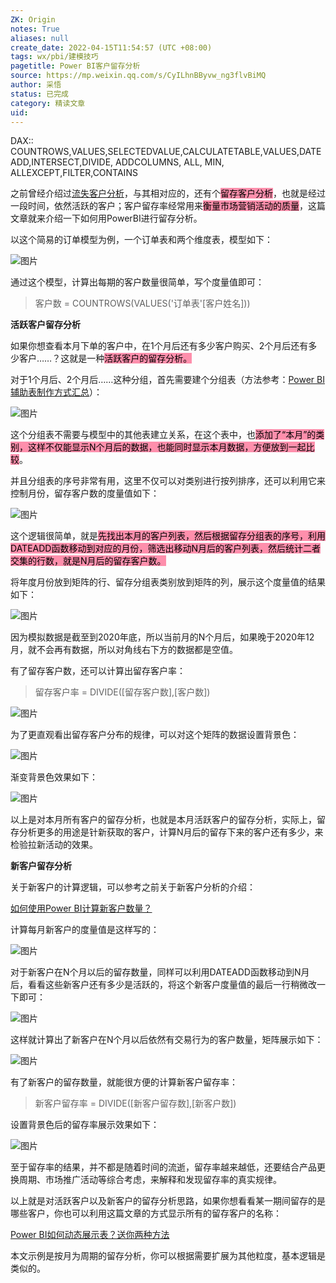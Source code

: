 ```yaml
---
ZK: Origin
notes: True
aliases: null
create_date: 2022-04-15T11:54:57 (UTC +08:00)
tags: wx/pbi/建模技巧
pagetitle: Power BI客户留存分析
source: https://mp.weixin.qq.com/s/CyILhnBByvw_ng3flvBiMQ
author: 采悟
status: 已完成
category: 精读文章
uid: 
---
```


DAX:: COUNTROWS,VALUES,SELECTEDVALUE,CALCULATETABLE,VALUES,DATEADD,INTERSECT,DIVIDE, ADDCOLUMNS, ALL, MIN, ALLEXCEPT,FILTER,CONTAINS

之前曾经介绍过[流失客户分析](http://mp.weixin.qq.com/s?__biz=MzA4MzQwMjY4MA==&mid=2484068996&idx=1&sn=a0d5537587f73a2a77ffa62230f05a4f&chksm=8e0c4853b97bc145a3725df97734115f949ba1f438881e3ca5c1af4fbf6f01d3a9a24e27a107&scene=21#wechat_redirect)，与其相对应的，还有个<mark style="background: #FF5582A6;">留存客户分析</mark>，也就是经过一段时间，依然活跃的客户；客户留存率经常用来<mark style="background: #FF5582A6;">衡量市场营销活动的质量</mark>，这篇文章就来介绍一下如何用PowerBI进行留存分析。  

以这个简易的订单模型为例，一个订单表和两个维度表，模型如下：  

![图片](https://mmbiz.qpic.cn/mmbiz_jpg/aHEbZtANQJP8ZXiaGSMIrC4BJILwPTEDwWaibPiaCSspqenVNEnPKYOXdMzhuugXHJmQUbIH5TARW5kXicly4pXr8g/640?wx_fmt=jpeg&wxfrom=5&wx_lazy=1&wx_co=1)

通过这个模型，计算出每期的客户数量很简单，写个度量值即可：

> 客户数 = COUNTROWS(VALUES('订单表'\[客户姓名\]))

**活跃客户留存分析**

如果你想查看本月下单的客户中，在1个月后还有多少客户购买、2个月后还有多少客户……？这就是一种<mark style="background: #FF5582A6;">活跃客户的留存分析。  </mark>

对于1个月后、2个月后……这种分组，首先需要建个分组表（方法参考：[Power BI 辅助表制作方式汇总](http://mp.weixin.qq.com/s?__biz=MzA4MzQwMjY4MA==&mid=2484071809&idx=1&sn=9e8f4916082c32cc0291a2e4e565f1fd&chksm=8e0c4756b97bce4087ec53dfb6e5380e7cb0662e73fa070f831e4283095505a5aced233e59c8&scene=21#wechat_redirect)）：  

![图片](https://mmbiz.qpic.cn/mmbiz_jpg/aHEbZtANQJP8ZXiaGSMIrC4BJILwPTEDwSGtlZ2quetezU6zFIicNMT0pz8GIwDN4p54y8XNJw2SJ3jTy5jC3ABg/640?wx_fmt=jpeg&wxfrom=5&wx_lazy=1&wx_co=1)

这个分组表不需要与模型中的其他表建立关系，在这个表中，也<mark style="background: #FF5582A6;">添加了“本月”的类别，这样不仅能显示N个月后的数据，也能同时显示本月数据，方便放到一起比较</mark>。  

并且分组表的序号非常有用，这里不仅可以对类别进行按列排序，还可以利用它来控制月份，留存客户数的度量值如下：

![图片](https://mmbiz.qpic.cn/mmbiz_jpg/aHEbZtANQJP8ZXiaGSMIrC4BJILwPTEDwKobcsLUNTjichTwcK3DMrmdSqtB0LQIpSXTia8icfDibiancUTBH4WIrrhg/640?wx_fmt=jpeg&wxfrom=5&wx_lazy=1&wx_co=1)

这个逻辑很简单，就是<mark style="background: #FF5582A6;">先找出本月的客户列表，然后根据留存分组表的序号，利用DATEADD函数移动到对应的月份，筛选出移动N月后的客户列表，然后统计二者交集的行数，就是N月后的留存客户数。</mark>

将年度月份放到矩阵的行、留存分组表类别放到矩阵的列，展示这个度量值的结果如下：  

![图片](https://mmbiz.qpic.cn/mmbiz_jpg/aHEbZtANQJP8ZXiaGSMIrC4BJILwPTEDwD0cJPTw0RjJoJA1gVQbd9sA3emGrhTOX0IldBjxdZsenptFdt7Tzag/640?wx_fmt=jpeg&wxfrom=5&wx_lazy=1&wx_co=1)

因为模拟数据是截至到2020年底，所以当前月的N个月后，如果晚于2020年12月，就不会再有数据，所以对角线右下方的数据都是空值。

有了留存客户数，还可以计算出留存客户率：

> 留存客户率 \= DIVIDE(\[留存客户数\],\[客户数\])

![图片](https://mmbiz.qpic.cn/mmbiz_jpg/aHEbZtANQJP8ZXiaGSMIrC4BJILwPTEDwa20r2wGwak1l2Vfj763oxycMWkEWSdUKQqR0CicAxiatYia3pp9rYJQKQ/640?wx_fmt=jpeg&wxfrom=5&wx_lazy=1&wx_co=1)

为了更直观看出留存客户分布的规律，可以对这个矩阵的数据设置背景色：

![图片](https://mmbiz.qpic.cn/mmbiz_jpg/aHEbZtANQJP8ZXiaGSMIrC4BJILwPTEDwsdprmQzwpR8UUIsHwTdjHiae6gm8cb9TXaDEftx3EZckpvvL3x62OPA/640?wx_fmt=jpeg&wxfrom=5&wx_lazy=1&wx_co=1)

渐变背景色效果如下：  

![图片](https://mmbiz.qpic.cn/mmbiz_jpg/aHEbZtANQJP8ZXiaGSMIrC4BJILwPTEDwUWrS6Lsw6YSksWcxweUeVhKiahTRF6TQf4OyDoFB4JOwWm8CQcMn1GA/640?wx_fmt=jpeg&wxfrom=5&wx_lazy=1&wx_co=1)

以上是对本月所有客户的留存分析，也就是本月活跃客户的留存分析，实际上，留存分析更多的用途是针新获取的客户，计算N月后的留存下来的客户还有多少，来检验拉新活动的效果。

**新客户留存分析**

关于新客户的计算逻辑，可以参考之前关于新客户分析的介绍：

[如何使用Power BI计算新客户数量？](http://mp.weixin.qq.com/s?__biz=MzA4MzQwMjY4MA==&mid=2484068461&idx=1&sn=7d0cc28760d0afd4f7c1e53e3c319437&chksm=8e0c4abab97bc3acca7a5e9b89d85ac48a5484d9bc2fc3709519db7d955adc2b3e838c51995e&scene=21#wechat_redirect)  

计算每月新客户的度量值是这样写的：  

![图片](https://mmbiz.qpic.cn/mmbiz_jpg/aHEbZtANQJP8ZXiaGSMIrC4BJILwPTEDwdicbFLOGvZM322gAwg9Uk5WXus7eFEsNaIt8RbIvD8rGSpaW7cNU1Cg/640?wx_fmt=jpeg&wxfrom=5&wx_lazy=1&wx_co=1)

对于新客户在N个月以后的留存数量，同样可以利用DATEADD函数移动到N月后，看看这些新客户还有多少是活跃的，将这个新客户度量值的最后一行稍微改一下即可：

![图片](https://mmbiz.qpic.cn/mmbiz_jpg/aHEbZtANQJP8ZXiaGSMIrC4BJILwPTEDwZtTN7icTSAspibDrQVLFyjCaPxjiakhuZicIKBl19cIIhvuodZ31JvmZgw/640?wx_fmt=jpeg&wxfrom=5&wx_lazy=1&wx_co=1)

这样就计算出了新客户在N个月以后依然有交易行为的客户数量，矩阵展示如下：

![图片](https://mmbiz.qpic.cn/mmbiz_jpg/aHEbZtANQJP8ZXiaGSMIrC4BJILwPTEDweuDcVicjw614M7e4e6ovBqfyAtPwxRTOBqmtTiaCRfVXic6GiaVVul1mfw/640?wx_fmt=jpeg&wxfrom=5&wx_lazy=1&wx_co=1)

有了新客户的留存数量，就能很方便的计算新客户留存率：

> 新客户留存率 \= DIVIDE(\[新客户留存数\],\[新客户数\])

设置背景色后的留存率展示效果如下：  

![图片](https://mmbiz.qpic.cn/mmbiz_jpg/aHEbZtANQJP8ZXiaGSMIrC4BJILwPTEDwcMfeTdEqiaFTU2bicyvtfENXmicMV6oiaWib0JysbFsnTx62JEPjc1ePHvg/640?wx_fmt=jpeg&wxfrom=5&wx_lazy=1&wx_co=1)

至于留存率的结果，并不都是随着时间的流逝，留存率越来越低，还要结合产品更换周期、市场推广活动等综合考虑，来解释和发现留存率的真实规律。

以上就是对活跃客户以及新客户的留存分析思路，如果你想看看某一期间留存的是哪些客户，你也可以利用这篇文章的方式显示所有的留存客户的名称：

[Power BI如何动态展示表？送你两种方法](http://mp.weixin.qq.com/s?__biz=MzA4MzQwMjY4MA==&mid=2484074639&idx=1&sn=03b003d199f754794c0bac8af15c50e0&chksm=8e0c5258b97bdb4e0aa92667a047bca5c7705f86a6c2b4ac66e3eefc171ca95e6891a433ecff&scene=21#wechat_redirect)  

本文示例是按月为周期的留存分析，你可以根据需要扩展为其他粒度，基本逻辑是类似的。

